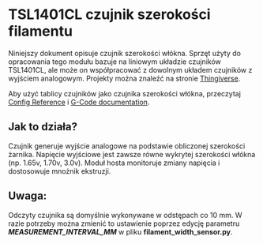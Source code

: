 # TSL1401CL czujnik szerokości filamentu

Niniejszy dokument opisuje czujnik szerokości włókna. Sprzęt użyty do opracowania tego modułu bazuje na liniowym układzie czujników TSL1401CL, ale może on współpracować z dowolnym układem czujników z wyjściem analogowym. Projekty można znaleźć na stronie [Thingiverse](https://www.thingiverse.com/search?q=filament%20width%20sensor).

Aby użyć tablicy czujników jako czujnika szerokości włókna, przeczytaj [Config Reference](Config_Reference.md#tsl1401cl_filament_width_sensor) i [G-Code documentation](G-Codes.md#hall_filament_width_sensor).

## Jak to działa?

Czujnik generuje wyjście analogowe na podstawie obliczonej szerokości żarnika. Napięcie wyjściowe jest zawsze równe wykrytej szerokości włókna (np. 1.65v, 1.70v, 3.0v). Moduł hosta monitoruje zmiany napięcia i dostosowuje mnożnik ekstruzji.

## Uwaga:

Odczyty czujnika są domyślnie wykonywane w odstępach co 10 mm. W razie potrzeby można zmienić to ustawienie poprzez edycję parametru ***MEASUREMENT_INTERVAL_MM*** w pliku **filament_width_sensor.py**.
